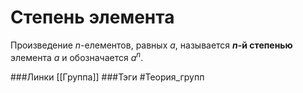 # Степень элемента
Произведение $n$-елементов, равных $a$, называется **$n$-й степенью** элемента $a$ и обозначается $a^{n}$.

###Линки [[Группа]]
###Тэги 
 #Теория_групп 